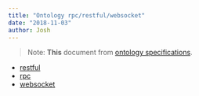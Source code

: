 ```yaml
---
title: "Ontology rpc/restful/websocket"
date: "2018-11-03"
author: Josh
---
```





> Note: **This** document from [ontology specifications](https://github.com/ontio/ontology/blob/master/docs/specifications/).





* [restful](https://github.com/ontio/ontology/blob/master/docs/specifications/restful_api.md)
* [rpc](https://github.com/ontio/ontology/blob/master/docs/specifications/rpc_api.md)
* [websocket](https://github.com/ontio/ontology/blob/master/docs/specifications/websocket_api.md) 



